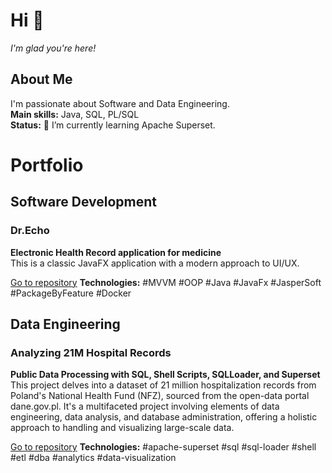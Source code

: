 # Hi 👋
*I'm glad you're here!*

## About Me
I'm passionate about Software and Data Engineering.  
**Main skills:** Java, SQL, PL/SQL  
**Status:** 🌱 I’m currently learning Apache Superset.

# Portfolio

## Software Development

### Dr.Echo 
**Electronic Health Record application for medicine**  
This is a classic JavaFX application with a modern approach to UI/UX.  

[Go to repository](https://github.com/szwrk/DrEcho)
**Technologies:** #MVVM #OOP #Java #JavaFx #JasperSoft #PackageByFeature #Docker
## Data Engineering

### Analyzing 21M Hospital Records
**Public Data Processing with SQL, Shell Scripts, SQLLoader, and Superset**  
This project delves into a dataset of 21 million hospitalization records from Poland's National Health Fund (NFZ), sourced from the open-data portal dane.gov.pl. It's a multifaceted project involving elements of data engineering, data analysis, and database administration, offering a holistic approach to handling and visualizing large-scale data.

[Go to repository](https://github.com/szwrk/nfz-hospitalization-data)
**Technologies:** #apache-superset #sql #sql-loader #shell #etl #dba #analytics #data-visualization
